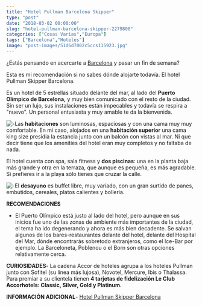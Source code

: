 ```yaml
---
title: "Hotel Pullman Barcelona Skipper"
type: "post"
date: "2018-03-02 00:00:00"
slug: "hotel-pullman-barcelona-skipper-2279808"
categories: ["Cosas Varias","Europa"]
tags: ["Barcelona","Hoteles"]
image: "post-images/51d6d7002c5ccs115923.jpg"
---
```


   
  
¿Estás pensando en acercarte a [Barcelona](http://www.missviajes.com/barcelona-musa-gaudi-16070/) y pasar un fin de semana?  
  
Esta es mi recomendación si no sabes dónde alojarte todavía. El hotel Pullman Skipper Barcelona.  
  
Es un hotel de 5 estrellas situado delante del mar, al lado del **Puerto Olímpico de Barcelona,** y muy bien comunicado con el resto de la ciudad. Sin ser un lujo, sus instalaciones están impecables y todavía se respira a "nuevo". Un personal entusiasta y muy amable te da la bienvenida.  
  
![ - ](post-images/51d6d7002c5ccs115923.jpg "habitación hotel Pullman Barcelona Skipper")Las **habitaciones** son luminosas, espaciosas y con una cama muy muy comfortable. En mi caso, alojados en una **habitación superior** una cama king size presidia la estancia junto con un balcón con vistas al mar. Ni que decir tiene que los amenities del hotel eran muy completos y no faltaba de nada.  
  
El hotel cuenta con spa, sala fitness y **dos piscinas**: una en la planta baja más grande y otra en la terraza, que aunque es pequeña, es más agradable. Si prefieres ir a la playa sólo tienes que cruzar la calle.  
  
![ - ](post-images/51d6d787915b7s220577.jpg "zona de desayunos by missviajes")El **desayuno** es buffet libre, muy variado, con un gran surtido de panes, embutidos, cereales, platos calientes y bolleria.  
  
**RECOMENDACIONES**

- El Puerto Olímpico está justo al lado del hotel, pero aunque en sus inicios fue uno de las zonas de ambiente más importantes de la ciudad, el tema ha ido degenerando y ahora es más bien decadente. Se salvan algunos de los bares-restaurantes delante del hotel, delante del Hospital del Mar, dónde encontrarás sobretodo extranjeros, como el Ice-Bar por ejemplo. La Barceloneta, Poblenou o el Born son otras opciones relativamente cerca.

**CURIOSIDADES**- La cadena Accor de hoteles agrupa a los hoteles Pullman junto con Sofitel (su línea más lujosa), Novotel, Mercure, Ibis o Thalassa. Para premiar a su clientela tienen **4 tarjetas de fidelización Le Club Accorhotels: Classic, Silver, Gold y Platinum.**

**INFORMACIÓN ADICIONAL**- [Hotel Pullman Skipper Barcelona](http://www.booking.com/hotel/es/barcelona-skipper.html?aid=1294466&no_rooms=1&group_adults=1)